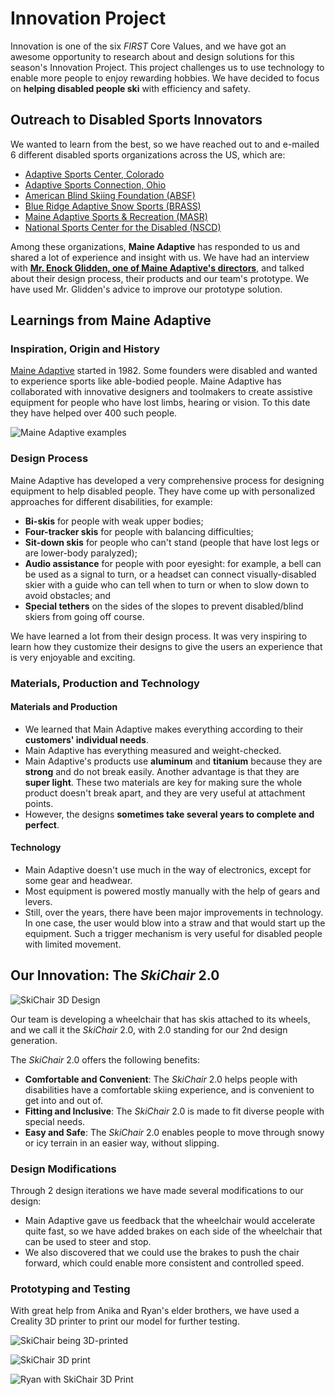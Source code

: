 # Innovation Project

Innovation is one of the six _FIRST_ Core Values, and we have got an awesome opportunity to research about and design solutions for this season's Innovation Project. This project challenges us to use technology to enable more people to enjoy rewarding hobbies. We have decided to focus on __helping disabled people ski__ with efficiency and safety.

## Outreach to Disabled Sports Innovators

We wanted to learn from the best, so we have reached out to and e-mailed 6 different disabled sports organizations across the US, which are:

- [Adaptive Sports Center, Colorado](https://www.adaptivesports.org)
- [Adaptive Sports Connection, Ohio](https://adaptivesportsconnection.org)
- [American Blind Skiing Foundation (ABSF)](https://www.absf.org)
- [Blue Ridge Adaptive Snow Sports (BRASS)](https://www.brasski.org)
- [Maine Adaptive Sports & Recreation (MASR)](https://maineadaptive.org)
- [National Sports Center for the Disabled (NSCD)](https://nscd.org)

Among these organizations, __Maine Adaptive__ has responded to us and shared a lot of experience and insight with us. We have had an interview with [__Mr. Enock Glidden, one of Maine Adaptive's directors__](https://maineadaptive.org/staff), and talked about their design process, their products and our team's prototype. We have used Mr. Glidden's advice to improve our prototype solution.

## Learnings from Maine Adaptive

### Inspiration, Origin and History

[Maine Adaptive](https://maineadaptive.org) started in 1982. Some founders were disabled and wanted to experience sports like able-bodied people. Maine Adaptive has collaborated with innovative designers and toolmakers to create assistive equipment for people who have lost limbs, hearing or vision. To this date they have helped over 400 such people.

![Maine Adaptive examples](Media/Images/Innovation-Project/Interview/Main-Adaptive-Example-Designs.png)

### Design Process

Maine Adaptive has developed a very comprehensive process for designing equipment to help disabled people. They have come up with personalized approaches for different disabilities, for example:

- __Bi-skis__ for people with weak upper bodies;
- __Four-tracker skis__ for people with balancing difficulties;
- __Sit-down skis__ for people who can't stand (people that have lost legs or are lower-body paralyzed);
- __Audio assistance__ for people with poor eyesight: for example, a bell can be used as a signal to turn, or a headset can connect visually-disabled skier with a guide who can tell when to turn or when to slow down to avoid obstacles; and
- __Special tethers__ on the sides of the slopes to prevent disabled/blind skiers from going off course.

We have learned a lot from their design process. It was very inspiring to learn how they customize their designs to give the users an experience that is very enjoyable and exciting.

### Materials, Production and Technology

#### Materials and Production

- We learned that Main Adaptive makes everything according to their __customers' individual needs__.
- Main Adaptive has everything measured and weight-checked.
- Main Adaptive's products use __aluminum__ and __titanium__ because they are __strong__ and do not break easily. Another advantage is that they are __super light__. These two materials are key for making sure the whole product doesn't break apart, and they are very useful at attachment points.
- However, the designs __sometimes take several years to complete and perfect__.

#### Technology

- Main Adaptive doesn't use much in the way of electronics, except for some gear and headwear.
- Most equipment is powered mostly manually with the help of gears and levers.
- Still, over the years, there have been major improvements in technology. In one case, the user would blow into a straw and that would start up the equipment. Such a trigger mechanism is very useful for disabled people with limited movement.

## Our Innovation: The _SkiChair_ 2.0

![SkiChair 3D Design](Media/Images/Innovation-Project/SkiChair/Wheelchair-Ski-Design-Presentation.jpg)

Our team is developing a wheelchair that has skis attached to its wheels, and we call it the _SkiChair_ 2.0, with 2.0 standing for our 2nd design generation.

The _SkiChair_ 2.0 offers the following benefits:

- __Comfortable and Convenient__: The _SkiChair_ 2.0 helps people with disabilities have a comfortable skiing experience, and is convenient to get into and out of.
- __Fitting and Inclusive__: The _SkiChair_ 2.0 is made to fit diverse people with special needs.
- __Easy and Safe__: The _SkiChair_ 2.0 enables people to move through snowy or icy terrain in an easier way, without slipping.

### Design Modifications

Through 2 design iterations we have made several modifications to our design:

- Main Adaptive gave us feedback that the wheelchair would accelerate quite fast, so we have added brakes on each side of the wheelchair that can be used to steer and stop.
- We also discovered that we could use the brakes to push the chair forward, which could enable more consistent and controlled speed.

### Prototyping and Testing

With great help from Anika and Ryan's elder brothers, we have used a Creality 3D printer to print our model for further testing.

![SkiChair being 3D-printed](Media/Images/Innovation-Project/SkiChair/SkiChair-Being-3D-Printed.jpg)

![SkiChair 3D print](Media/Images/Innovation-Project/SkiChair/SkiChair-3D-Print.jpg)

![Ryan with SkiChair 3D Print](Media/Images/Innovation-Project/SkiChair/Ryan-with-SkiChair-3D-Print.jpg)
